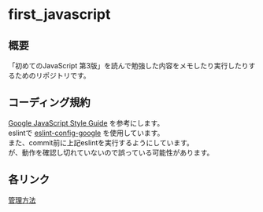 # first_javascript
## 概要
「初めてのJavaScript 第3版」を読んで勉強した内容をメモしたり実行したりするためのリポジトリです。 

## コーディング規約
[Google JavaScript Style Guide](https://google.github.io/styleguide/jsguide.html) を参考にします。  
eslintで [eslint-config-google](https://github.com/google/eslint-config-google) を使用しています。  
また、commit前に上記eslintを実行するようにしています。  
が、動作を確認し切れていないので誤っている可能性があります。

## 各リンク
[管理方法](memo/management.md)

